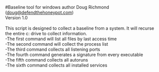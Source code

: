 #Baseline tool for windows
author Doug Richmond (doug@defendthehoneypot.com)</br>
Version 1.0</br>
</br>
This script is designed to collect a baseline from a system.  It will recurse the entire c: drive to collect information.</br>
-The first command will list all files by last access time</br>
-The second command will collect the process list</br>
-The third command collects all listening ports</br>
-The fourth command generates a signature from every executable</br>
-The fifth command collects all autoruns</br>
-The sixth command collects all installed services</br>

